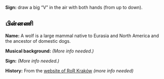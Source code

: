 **Sign:** draw a big “V” in the air with both hands (from up to down).

## பின்னணி

**Name:** A wolf is a large mammal native to Eurasia and North America and the
ancestor of domestic dogs.

**Musical background:** *(More info needed.)*

**Sign:** *(More info needed.)*

**History:** From the [website of RoR
Kraków](https://sambaka.wordpress.com/rytmy/) *(more info needed)*
